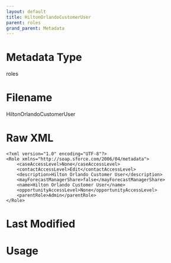 ```yaml
---
layout: default
title: HiltonOrlandoCustomerUser
parent: roles
grand_parent: Metadata
---
```

# Metadata Type
roles


# Filename 
HiltonOrlandoCustomerUser


# Raw XML
```
<?xml version="1.0" encoding="UTF-8"?>
<Role xmlns="http://soap.sforce.com/2006/04/metadata">
    <caseAccessLevel>None</caseAccessLevel>
    <contactAccessLevel>Edit</contactAccessLevel>
    <description>Hilton Orlando Customer User</description>
    <mayForecastManagerShare>false</mayForecastManagerShare>
    <name>Hilton Orlando Customer User</name>
    <opportunityAccessLevel>None</opportunityAccessLevel>
    <parentRole>Admin</parentRole>
</Role>
```


# Last Modified


# Usage
